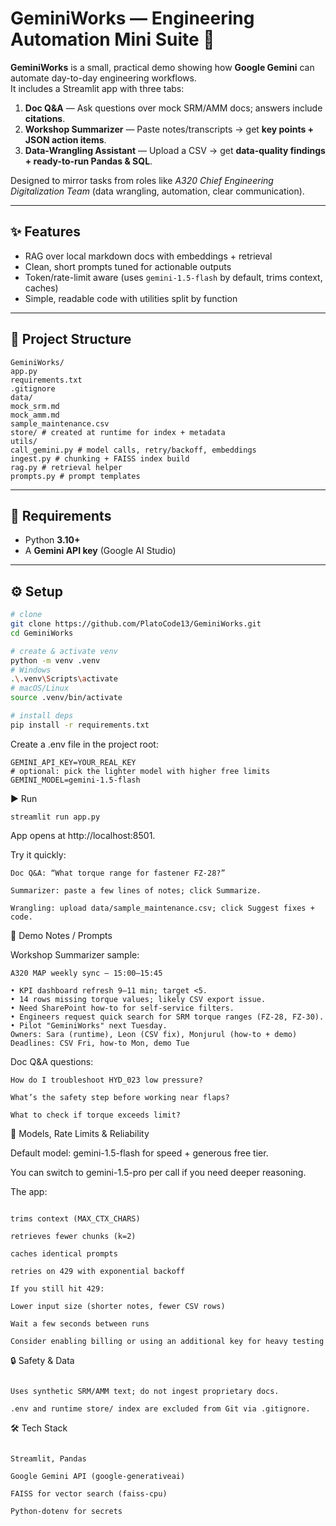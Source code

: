 # GeminiWorks — Engineering Automation Mini Suite 🚀

**GeminiWorks** is a small, practical demo showing how **Google Gemini** can automate day-to-day engineering workflows.  
It includes a Streamlit app with three tabs:

1) **Doc Q&A** — Ask questions over mock SRM/AMM docs; answers include **citations**.  
2) **Workshop Summarizer** — Paste notes/transcripts → get **key points + JSON action items**.  
3) **Data-Wrangling Assistant** — Upload a CSV → get **data-quality findings + ready-to-run Pandas & SQL**.

Designed to mirror tasks from roles like *A320 Chief Engineering Digitalization Team* (data wrangling, automation, clear communication).

---

## ✨ Features
- RAG over local markdown docs with embeddings + retrieval
- Clean, short prompts tuned for actionable outputs
- Token/rate-limit aware (uses `gemini-1.5-flash` by default, trims context, caches)
- Simple, readable code with utilities split by function

---

## 📂 Project Structure
```
GeminiWorks/
app.py
requirements.txt
.gitignore
data/
mock_srm.md
mock_amm.md
sample_maintenance.csv
store/ # created at runtime for index + metadata
utils/
call_gemini.py # model calls, retry/backoff, embeddings
ingest.py # chunking + FAISS index build
rag.py # retrieval helper
prompts.py # prompt templates
```


---

## 🧰 Requirements
- Python **3.10+**
- A **Gemini API key** (Google AI Studio)

---

## ⚙️ Setup

```bash
# clone
git clone https://github.com/PlatoCode13/GeminiWorks.git
cd GeminiWorks

# create & activate venv
python -m venv .venv
# Windows
.\.venv\Scripts\activate
# macOS/Linux
source .venv/bin/activate

# install deps
pip install -r requirements.txt
````
Create a .env file in the project root:
````
GEMINI_API_KEY=YOUR_REAL_KEY
# optional: pick the lighter model with higher free limits
GEMINI_MODEL=gemini-1.5-flash

````
▶️ Run

````
streamlit run app.py
````
App opens at http://localhost:8501.

Try it quickly:

```
Doc Q&A: “What torque range for fastener FZ-28?”

Summarizer: paste a few lines of notes; click Summarize.

Wrangling: upload data/sample_maintenance.csv; click Suggest fixes + code.

````

🧪 Demo Notes / Prompts

Workshop Summarizer sample:

````
A320 MAP weekly sync – 15:00–15:45

• KPI dashboard refresh 9–11 min; target <5.
• 14 rows missing torque values; likely CSV export issue.
• Need SharePoint how-to for self-service filters.
• Engineers request quick search for SRM torque ranges (FZ-28, FZ-30).
• Pilot "GeminiWorks" next Tuesday.
Owners: Sara (runtime), Leon (CSV fix), Monjurul (how-to + demo)
Deadlines: CSV Fri, how-to Mon, demo Tue
````
Doc Q&A questions:

````
How do I troubleshoot HYD_023 low pressure?

What’s the safety step before working near flaps?

What to check if torque exceeds limit?

````

🧠 Models, Rate Limits & Reliability

Default model: gemini-1.5-flash for speed + generous free tier.

You can switch to gemini-1.5-pro per call if you need deeper reasoning.

The app:

````

trims context (MAX_CTX_CHARS)

retrieves fewer chunks (k=2)

caches identical prompts

retries on 429 with exponential backoff

If you still hit 429:

Lower input size (shorter notes, fewer CSV rows)

Wait a few seconds between runs

Consider enabling billing or using an additional key for heavy testing
````

🔒 Safety & Data

````

Uses synthetic SRM/AMM text; do not ingest proprietary docs.

.env and runtime store/ index are excluded from Git via .gitignore.
````
🛠️ Tech Stack
````

Streamlit, Pandas

Google Gemini API (google-generativeai)

FAISS for vector search (faiss-cpu)

Python-dotenv for secrets

````

